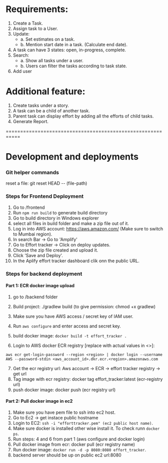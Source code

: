 
 # Requirements:
  1. Create a Task.
  2. Assign task to a User.
  3. Update:
     * a. Set estimates on a task.
     * b. Mention start date in a task. (Calculate end date).
  4. A task can have 3 states: open, in-progress, complete.
  5. Search:
      * a. Show all tasks under a user.
      * b. Users can filter the tasks according to task state.
  6. Add user
 
 # Additional feature:
 1. Create tasks under a story.
 2. A task can be a child of another task.
 3. Parent task can display effort by adding all the efforts of child tasks.
 4. Generate Report.

===========================================================

# Development and deployments

### Git helper commands 
reset a file: git reset HEAD -- (file-path)
 
### Steps for Frontend Deployment

1. Go to /frontend
2. Run `npm run build` to generate build directory
3. Go to build directory in Windows explorer
4. select all files in build folder and make a zip file out of it.
5. Log in into AWS account: https://aws.amazon.com/ (Make sure to switch to Mumbai region).
6. In search Bar -> Go to 'Amplify'
7. Go to Effort tracker -> Click on deploy updates.
8. Choose the zip file created and upload it.
9. Click 'Save and Deploy'.
10. In the Aplify effort tracker dashboard clik onn the public URL.

### Steps for backend deployment

#### Part 1: ECR docker image upload

1. go to /backend folder 
2. Build project: ./gradlew build (to give permission: chmod +x gradlew)
3. Make sure you have AWS access / secret key of IAM user.
4. Run `aws configure` and enter access and secret key.
5. build docker image: `docker build -t effort_tracker .`

5. Login to AWS docker ECR registry [replace with actual values in <>]:

```
aws ecr get-login-password --region <region> | docker login --username AWS --password-stdin <aws_account_id>.dkr.ecr.<region>.amazonaws.com
```

7. Get the ecr registry url: Aws account -> ECR -> effort tracker registry -> get url
8. Tag image with ecr registry: docker tag effort_tracker:latest (ecr-registry url)
9. push docker image: docker push (ecr registry url)

#### Part 2: Pull docker image in ec2

1. Make sure you have pem file to ssh into ec2 host.
2. Go to Ec2 -> get instace public hostname
3. Login to EC2: `ssh -i "efforttracker.pem" (ec2 public host name)`.
4. Make sure docker is installed other wise install it. To check runn `docker ps`.
5. Run steps: 4 and 6 from part 1 (aws configure and docker login)
6. Pull docker image from ecr: docker pull (ecr registry name)
7. Run docker image: `docker run -d -p 8080:8080 effort_tracker`.
8. backend server should be up on public ec2 url:8080





